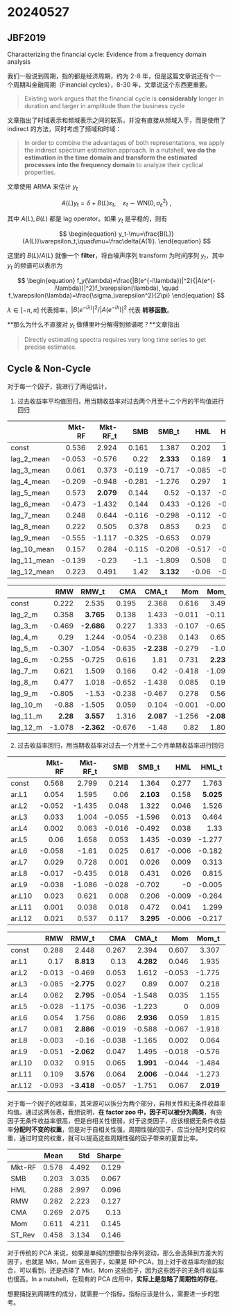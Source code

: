 # 20240527 

## JBF2019

<div class = 'centerwords'>

Characterizing the financial cycle: Evidence from a frequency domain analysis

</div>

我们一般说到周期，指的都是经济周期，约为 2-8 年，但是这篇文章说还有个一个周期叫金融周期（Financial cycles），8-30 年，文章说这个东西更重要。

> Existing work argues that the financial cycle is **considerably** longer in duration and larger in amplitude than the business cycle

文章指出了时域表示和频域表示之间的联系，并没有直接从频域入手，而是使用了 indirect 的方法，同时考虑了频域和时域：

> In order to combine the advantages of both representations, we apply the indirect spectrum estimation approach. In a nutshell, **we do the estimation in the time domain and transform the estimated processes into the frequency domain** to analyze their cyclical properties.

文章使用 ARMA 来估计 $y_t$

$$
\begin{equation}
    A(L)y_t=\delta+B(L)\varepsilon_t,\quad\varepsilon_t\sim\mathrm{WN}(0,\sigma_\varepsilon^2)\mathrm{~,}
\end{equation}
$$

其中 $A(L), B(L)$  都是 lag operator。如果 $y_t$ 是平稳的，则有


$$
\begin{equation}
    y_t-\mu=\frac{B(L)}{A(L)}\varepsilon_t,\quad\mu=\frac\delta{A(1)}.
\end{equation}
$$

这里的 $B(L)/A(L)$ 就像一个 **filter**，将白噪声序列 transform 为时间序列 $y_t$，其中 $y_t$ 的频谱可以表示为

$$
\begin{equation}
    f_y(\lambda)=\frac{|B(e^{-i\lambda})|^2}{|A(e^{-i\lambda})|^2}f_\varepsilon(\lambda), \quad f_\varepsilon(\lambda)=\frac{\sigma_\varepsilon^2}{2\pi}
\end{equation}
$$

$\lambda\in[-\pi,\pi]$ 代表频率，$|B(e^{-i\lambda)}|^2/|A(e^{-i\lambda})|^2$ 代表 **转移函数**。

**那么为什么不直接对 $y_t$ 做傅里叶分解得到频谱呢？**文章指出

> Directly estimating spectra requires very long time series to get precise estimates.

## Cycle & Non-Cycle

对于每一个因子，我进行了两组估计，

1. 过去收益率平均值回归，用当期收益率对过去两个月至十二个月的平均值进行回归

<div class = 'centertable'>

|             |   Mkt-RF |   Mkt-RF_t |    SMB |   SMB_t |    HML |   HML_t |
|:------------|---------:|-----------:|-------:|--------:|-------:|--------:|
| const       |    0.536 |      2.924 |  0.161 |   1.387 |  0.202 |   1.754 |
| lag_2_mean  |   -0.053 |     -0.576 |  0.22  |   **2.333** |  0.189 |   **1.946** |
| lag_3_mean  |    0.061 |      0.373 | -0.119 |  -0.717 | -0.085 |  -0.487 |
| lag_4_mean  |   -0.209 |     -0.948 | -0.281 |  -1.276 |  0.297 |   1.277 |
| lag_5_mean  |    0.573 |     **2.079** |  0.144 |   0.52  | -0.137 |  -0.471 |
| lag_6_mean  |   -0.473 |     -1.432 |  0.144 |   0.433 | -0.126 |  -0.362 |
| lag_7_mean  |    0.248 |      0.644 | -0.116 |  -0.298 | -0.112 |  -0.275 |
| lag_8_mean  |    0.222 |      0.505 |  0.378 |   0.853 |  0.23  |   0.494 |
| lag_9_mean  |   -0.555 |     -1.117 | -0.325 |  -0.653 |  0.079 |   0.15  |
| lag_10_mean |    0.157 |      0.284 | -0.115 |  -0.208 | -0.517 |  -0.884 |
| lag_11_mean |   -0.139 |     -0.23  | -1.1   |  -1.809 |  0.508 |   0.789 |
| lag_12_mean |    0.223 |      0.491 |  1.42  |   **3.132** | -0.06  |  -0.132 |

|             |    RMW |   RMW_t |    CMA |   CMA_t |    Mom |   Mom_t |   ST_Rev |   ST_Rev_t |
|:------------|-------:|--------:|-------:|--------:|-------:|--------:|---------:|-----------:|
| const       |  0.222 |   2.535 |  0.195 |   2.368 |  0.616 |   3.492 |    0.476 |      3.536 |
| lag_2_m  |  0.358 |   **3.765** |  0.138 |   1.433 | -0.011 |  -0.117 |   -0.172 |     **-1.923** |
| lag_3_m  | -0.469 |  **-2.686** |  0.227 |   1.333 | -0.107 |  -0.654 |    0.195 |      1.257 |
| lag_4_m  |  0.29  |   1.244 | -0.054 |  -0.238 |  0.143 |   0.651 |   -0.211 |     -1.02  |
| lag_5_m  | -0.307 |  -1.054 | -0.635 |  **-2.238** | -0.279 |  -1.02  |   -0.184 |     -0.71  |
| lag_6_m | -0.255 |  -0.725 |  0.616 |   1.81  |  0.731 |   **2.234** |    0.335 |      1.073 |
| lag_7_m  |  0.621 |   1.509 |  0.166 |   0.42  | -0.418 |  -1.096 |    0.228 |      0.628 |
| lag_8_m  |  0.477 |   1.018 | -0.652 |  -1.438 |  0.085 |   0.195 |   -0.486 |     -1.168 |
| lag_9_m  | -0.805 |  -1.53  | -0.238 |  -0.467 |  0.278 |   0.565 |   -0.496 |     -1.061 |
| lag_10_m | -0.88  |  -1.505 |  0.059 |   0.104 | -0.001 |  -0.002 |    0.881 |      1.695 |
| lag_11_m |  **2.28**  |   **3.557** |  1.316 |   **2.087** | -1.256 |  **-2.089** |   -0.09  |     -0.158 |
| lag_12_m | -1.078 |  **-2.362** | -0.676 |  -1.48  |  0.82  |   1.806 |   -0.044 |     -0.097 |


</div>

2. 过去收益率回归，用当期收益率对过去一个月至十二个月单期收益率进行回归

<div class = 'centertable'>

|        |   Mkt-RF |   Mkt-RF_t |    SMB |   SMB_t |    HML |   HML_t |
|:-------|---------:|-----------:|-------:|--------:|-------:|--------:|
| const  |    0.568 |      2.799 |  0.214 |   1.364 |  0.277 |   1.763 |
| ar.L1  |    0.054 |      1.595 |  0.06  |   **2.103** |  0.158 |   **5.025** |
| ar.L2  |   -0.052 |     -1.435 |  0.048 |   1.322 |  0.046 |   1.526 |
| ar.L3  |    0.033 |      1.004 | -0.055 |  -1.596 |  0.013 |   0.464 |
| ar.L4  |    0.002 |      0.063 | -0.016 |  -0.492 |  0.038 |   1.33  |
| ar.L5  |    0.06  |      1.658 |  0.053 |   1.435 | -0.039 |  -1.277 |
| ar.L6  |   -0.058 |     -1.61  |  0.025 |   0.617 | -0.006 |  -0.182 |
| ar.L7  |    0.029 |      0.728 |  0.001 |   0.026 |  0.009 |   0.313 |
| ar.L8  |   -0.017 |     -0.435 |  0.018 |   0.431 |  0.026 |   0.815 |
| ar.L9  |   -0.038 |     -1.086 | -0.028 |  -0.702 | -0     |  -0.005 |
| ar.L10 |    0.023 |      0.621 |  0.008 |   0.206 | -0.009 |  -0.264 |
| ar.L11 |    0.001 |      0.038 |  0.018 |   0.472 |  0.041 |   1.299 |
| ar.L12 |    0.021 |      0.537 |  0.117 |   **3.295** | -0.006 |  -0.217 |

|        |    RMW |   RMW_t |    CMA |   CMA_t |    Mom |   Mom_t |   ST_Rev |   ST_Rev_t |
|:-------|-------:|--------:|-------:|--------:|-------:|--------:|---------:|-----------:|
| const  |  0.288 |   2.448 |  0.267 |   2.394 |  0.607 |   3.307 |    0.456 |      3.577 |
| ar.L1  |  0.17  |   **8.813** |  0.13  |   **4.282** |  0.046 |   1.935 |   -0.056 |     **-2.306** |
| ar.L2  | -0.013 |  -0.469 |  0.053 |   1.612 | -0.053 |  -1.775 |   -0.067 |     **-2.719** |
| ar.L3  | -0.085 |  **-2.775** |  0.027 |   0.89  |  0.007 |   0.218 |    0.023 |      0.88  |
| ar.L4  |  0.062 |   **2.795** | -0.054 |  -1.548 |  0.035 |   1.155 |   -0.041 |     -1.401 |
| ar.L5  | -0.028 |  -1.175 | -0.036 |  -1.223 |  0     |   0.009 |    0.012 |      0.375 |
| ar.L6  |  0.054 |   1.756 |  0.086 |   **2.936** |  0.059 |   1.815 |    0.048 |      1.581 |
| ar.L7  |  0.081 |   **2.886** | -0.019 |  -0.588 | -0.067 |  -1.918 |   -0.007 |     -0.195 |
| ar.L8  | -0.003 |  -0.16  | -0.038 |  -1.165 |  0.002 |   0.064 |   -0.039 |     -1.175 |
| ar.L9  | -0.051 |  **-2.062** |  0.047 |   1.495 | -0.018 |  -0.576 |    0.02  |      0.686 |
| ar.L10 |  0.032 |   0.915 |  0.065 |   **1.991** | -0.044 |  -1.484 |    0.075 |      **2.214** |
| ar.L11 |  0.109 |   **3.576** |  0.064 |   **2.006** | -0.044 |  -1.273 |   -0.013 |     -0.449 |
| ar.L12 | -0.093 |  **-3.418** | -0.057 |  -1.751 |  0.067 |   **2.019** |   -0.002 |     -0.073 |


</div>

对于每一个因子的收益率，其来源可以拆分为两个部分，自相关性和无条件收益率均值。通过这两张表，我想说明，**在 factor zoo 中，因子可以被分为两类**，有些因子无条件收益率很高，但是自相关性很弱，对于这类因子，应该根据无条件收益率**分配时不变的权重**，但是对于自相关性强，周期性强的因子，应当分配时变的权重，通过时变的权重，就可以提高这些周期性强的因子带来的夏普比率。


<div class = 'centertable'>

|        |  Mean |   Std |   Sharpe |
|:-------|------:|------:|---------:|
| Mkt-RF | 0.578 | 4.492 |    0.129 |
| SMB    | 0.203 | 3.035 |    0.067 |
| HML    | 0.288 | 2.997 |    0.096 |
| RMW    | 0.282 | 2.223 |    0.127 |
| CMA    | 0.269 | 2.075 |    0.13  |
| Mom    | 0.611 | 4.211 |    0.145 |
| ST_Rev | 0.458 | 3.134 |    0.146 |

</div>

对于传统的 PCA 来说，如果是单纯的想要拟合序列波动，那么会选择到方差大的因子，也就是 Mkt，Mom 这些因子，如果是 RP-PCA，加上对于收益率均值的拟合，可以看到，还是选择了 Mkt，Mom 这些因子，因为这些因子的无条件收益率也很高。In a nutshell，在现有的 PCA 应用中，**实际上是忽略了周期性的存在**。

想要捕捉到周期性的成分，就需要一个指标，指标应该是什么，需要进一步的思考。

